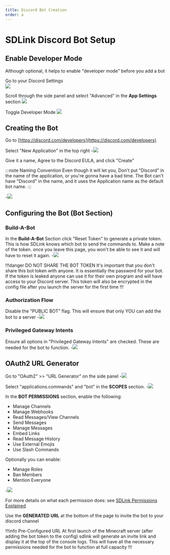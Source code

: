 ```yaml
---
title: Discord Bot Creation
order: a
---
```

# SDLink Discord Bot Setup

## Enable Developer Mode

Although optional, it helps to enable "developer mode" before you add a bot

Go to your Discord Settings  
![](https://cdn.firstdark.dev/docs/sdlink-wiki/devmode1.png)

Scroll through the side panel and select "Advanced" in the **App Settings** section
![](https://cdn.firstdark.dev/docs/sdlink-wiki/devmode2.png)

Toggle Developer Mode
![](https://cdn.firstdark.dev/docs/sdlink-wiki/devmode3.png)

## Creating the Bot

Go to [https://discord.com/developers](https://discord.com/developers)

Select "New Application" in the top right
-![](https://cdn.firstdark.dev/docs/sdlink-wiki/application1.png)

Give it a name, Agree to the Discord EULA, and click "Create"

:::note Naming Convention
Even though it will let you, Don't put "Discord" in the name of the application, or you're gonna have a bad time.
The Bot can't have "Discord" in the name, and it uses the Application name as the default bot name.
:::

-![](https://cdn.firstdark.dev/docs/sdlink-wiki/application2.png)

## Configuring the Bot (**Bot** Section)

### Build-A-Bot

In the **Build-A-Bot** Section click "Reset Token" to generate a private token. This is how SDLink knows which bot to send the commands to. Make a note of the token. once you leave this page, you won't be able to see it and will have to reset it again.
-![](https://cdn.firstdark.dev/docs/sdlink-wiki/bot1.png)

!!!danger DO NOT SHARE THE BOT TOKEN
It's important that you don't share this bot token with anyone. It is essentially the password for your bot. If the token is leaked anyone can use it for their own program and will have access to your Discord server.
This token will also be encrypted in the config file after you launch the server for the first time
!!!

### Authorization Flow

Disable the "PUBLIC BOT" flag. This will ensure that only YOU can add the bot to a server
-![](https://cdn.firstdark.dev/docs/sdlink-wiki/bot2.png)

### Privileged Gateway Intents

Ensure all options in "Privileged Gateway Intents" are checked. These are needed for the bot to function.
-![](https://cdn.firstdark.dev/docs/sdlink-wiki/bot6.png)

## OAuth2 URL Generator

Go to "OAuth2" >> "URL Generator" on the side panel
-![](https://cdn.firstdark.dev/docs/sdlink-wiki/bot3.png)

Select "applications.commands" and "bot" in the **SCOPES** section.
-![](https://cdn.firstdark.dev/docs/sdlink-wiki/bot4.png)

In the **BOT PERMISSIONS** section, enable the following:

- Manage Channels
- Manage Webhooks
- Read Messages/View Channels
- Send Messages
- Manage Messages
- Embed Links
- Read Message History
- Use External Emojis
- Use Slash Commands

Optionally you can enable:

- Manage Roles
- Ban Members
- Mention Everyone

-![](https://cdn.firstdark.dev/docs/sdlink-wiki/bot5.png)

For more details on what each permission does: see [SDLink Permissions Explained](./sdlink-perms.md)

Use the **GENERATED URL** at the bottom of the page to invite the bot to your discord channel

!!!info Pre-Configured URL
At first launch of the Minecraft server (after adding the bot token to the config) sdlink will generate an invite link and display it at the top of the console logs. This will have all the necessary permissions needed for the bot to function at full capacity
!!!